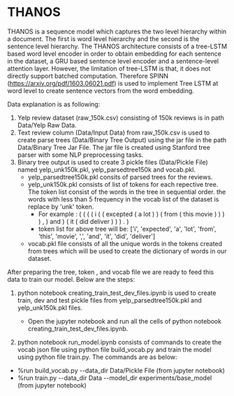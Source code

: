 # THANOS

THANOS is a sequence model which captures the two level hierarchy within a document. The first is word level hierarchy and the second is the sentence level hierarchy. The THANOS architecture consists of a tree-LSTM based word level encoder in order to obtain embedding for each sentence in the dataset, a GRU based sentence level encoder and a sentence-level attention layer. However, the limitation of tree-LSTM is that, it does not directly support batched computation. Therefore SPINN (https://arxiv.org/pdf/1603.06021.pdf) is used to implement Tree LSTM at word level to create sentence vectors from the word embedding.


Data explanation is as following:
1. Yelp review dataset (raw_150k.csv) consisting of 150k reviews is in path Data/Yelp Raw Data.
2. Text review column (Data/Input Data) from raw_150k.csv is used to create parse trees (Data/Binary Tree Output) using the jar file in the path Data/Binary Tree Jar File. The jar file is created using Stanford tree parser with some NLP preprocessing tasks.
3. Binary tree output is used to create 3 pickle files (Data/Pickle File) named yelp_unk150k.pkl, yelp_parsedtree150k and vocab.pkl.
   - yelp_parsedtree150k.pkl consits of parsed trees for the reviews.
   - yelp_unk150k.pkl consists of list of tokens for each repective tree. The token list consist of the words in the tree in sequential order. the words with less than 5 frequency in the vocab list of the dataset is replace by 'unk' token. 
     - For example : ( ( ( ( i ( ( excepted ( a lot ) ) ( from ( this movie ) ) ) ) , ) and ) ( it ( did deliver ) ) ) . )
     - token list for above tree will be: ['i', 'expected', 'a', 'lot', 'from', 'this', 'movie', ',', 'and', 'it', 'did', 'deliver']
   - vocab.pkl file consists of all the unique words in the tokens created from trees which will be used to create the dictionary of words in our dataset.


After preparing the tree, token , and vocab file we are ready to feed this data to train our model. Below are the steps:
1. python notebook creating_train_test_dev_files.ipynb is used to create train, dev and test pickle files from yelp_parsedtree150k.pkl and yelp_unk150k.pkl files. 
   - Open the jupyter notebook and run all the cells of python notebook creating_train_test_dev_files.ipynb.

2. python notebook run_model.ipynb consists of commands to create the vocab json file using python file build_vocab.py and train the model using python file train.py. The commands are as below:
- %run build_vocab.py --data_dir Data/Pickle File (from jupyter notebook)
- %run train.py --data_dir Data --model_dir experiments/base_model (from jupyter notebook)
